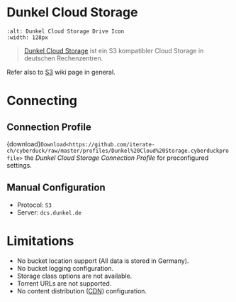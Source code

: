 Dunkel Cloud Storage
====

```{image} _images/Dunkel_Cloud_Storage.png
:alt: Dunkel Cloud Storage Drive Icon
:width: 128px
```

> [Dunkel Cloud Storage](http://www.dunkel.de/s3/) ist ein S3 kompatibler Cloud Storage in deutschen Rechenzentren. 

Refer also to [S3](index.md) wiki page in general.

# Connecting

## Connection Profile

{download}`Download<https://github.com/iterate-ch/cyberduck/raw/master/profiles/Dunkel%20Cloud%20Storage.cyberduckprofile>` the *Dunkel Cloud Storage Connection Profile* for preconfigured settings.

## Manual Configuration

- Protocol: `S3`
- Server: `dcs.dunkel.de`

# Limitations

- No bucket location support (All data is stored in Germany).
- No bucket logging configuration.
- Storage class options are not available.
- Torrent URLs are not supported.
- No content distribution ([CDN](../../cdn/index.md)) configuration.